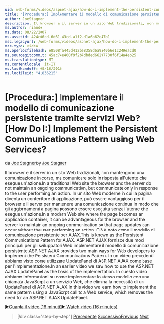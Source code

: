 ```yaml
---
uid: web-forms/videos/aspnet-ajax/how-do-i-implement-the-persistent-communications-pattern-using-web-services
title: '[Procedura:] Implementare il modello di comunicazione persistente tramite servizi Web? | Microsoft Docs'
author: JoeStagner
description: Il browser e il server in un sito Web tradizionali, non mantengono una comunicazione continua, ma comunicare solo in risposta all'utente di eseguire una determinata azione...
ms.author: riande
ms.date: 08/22/2007
ms.assetid: 424c06cd-6d61-43cd-a1f2-d1a6b62e47b1
msc.legacyurl: /web-forms/videos/aspnet-ajax/how-do-i-implement-the-persistent-communications-pattern-using-web-services
msc.type: video
ms.openlocfilehash: e8508fa445d412be8358d6a9a40b6e1c249eacd0
ms.sourcegitcommit: 45ac74e400f9f2b7dbded66297730f6f14a4eb25
ms.translationtype: MT
ms.contentlocale: it-IT
ms.lasthandoff: 08/16/2018
ms.locfileid: "41836215"
---
```

<a name="how-do-i-implement-the-persistent-communications-pattern-using-web-services"></a><span data-ttu-id="9a855-104">[Procedura:] Implementare il modello di comunicazione persistente tramite servizi Web?</span><span class="sxs-lookup"><span data-stu-id="9a855-104">[How Do I:] Implement the Persistent Communications Pattern using Web Services?</span></span>
====================
<span data-ttu-id="9a855-105">da [Joe Stagner](https://github.com/JoeStagner)</span><span class="sxs-lookup"><span data-stu-id="9a855-105">by [Joe Stagner](https://github.com/JoeStagner)</span></span>

<span data-ttu-id="9a855-106">Il browser e il server in un sito Web tradizionali, non mantengono una comunicazione in corso, ma comunicare solo in risposta all'utente che esegue un'azione.</span><span class="sxs-lookup"><span data-stu-id="9a855-106">In a traditional Web site the browser and the server do not maintain an ongoing communication, but communicate only in response to the user performing an action.</span></span> <span data-ttu-id="9a855-107">In un sito Web moderne in cui la pagina diventa un contenitore di applicazione, può essere vantaggioso per il browser e il server per mantenere una comunicazione continua in modo che gli aggiornamenti a pagina possono essere eseguita senza l'utente che esegue un'azione.</span><span class="sxs-lookup"><span data-stu-id="9a855-107">In a modern Web site where the page becomes an application container, it can be advantageous for the browser and the server to maintain an ongoing communication so that page updates can occur without the user performing an action.</span></span> <span data-ttu-id="9a855-108">Ciò è noto come il modello di comunicazione persistente per AJAX.</span><span class="sxs-lookup"><span data-stu-id="9a855-108">This is known as the Persistent Communications Pattern for AJAX.</span></span> <span data-ttu-id="9a855-109">ASP.NET AJAX fornisce due modi principali per gli sviluppatori Web implementare il modello di comunicazione persistente.</span><span class="sxs-lookup"><span data-stu-id="9a855-109">ASP.NET AJAX provides two main ways for Web developers to implement the Persistent Communications Pattern.</span></span> <span data-ttu-id="9a855-110">In un video precedenti abbiamo visto come utilizzare UpdatePanel di ASP.NET AJAX come base per l'implementazione.</span><span class="sxs-lookup"><span data-stu-id="9a855-110">In an earlier video we saw how to use the ASP.NET AJAX UpdatePanel as the basis of the implementation.</span></span> <span data-ttu-id="9a855-111">In questo video abbiamo informazioni su come implementare lo stesso modello con una chiamata JavaScrpt a un servizio Web, che elimina la necessità di un UpdatePanel di ASP.NET AJAX.</span><span class="sxs-lookup"><span data-stu-id="9a855-111">In this video we learn how to implement the same pattern using a JavaScrpt call to a Web service, which removes the need for an ASP.NET AJAX UpdatePanel.</span></span>

[<span data-ttu-id="9a855-112">&#9654;Guarda il video (16 minuti)</span><span class="sxs-lookup"><span data-stu-id="9a855-112">&#9654; Watch video (16 minutes)</span></span>](https://channel9.msdn.com/Blogs/ASP-NET-Site-Videos/how-do-i-implement-the-persistent-communications-pattern-using-web-services)

> [!div class="step-by-step"]
> <span data-ttu-id="9a855-113">[Precedente](how-do-i-localize-an-aspnet-ajax-application.md)
> [Successivo](how-do-i-trigger-an-updatepanel-refresh-from-a-dropdownlist-control.md)</span><span class="sxs-lookup"><span data-stu-id="9a855-113">[Previous](how-do-i-localize-an-aspnet-ajax-application.md)
[Next](how-do-i-trigger-an-updatepanel-refresh-from-a-dropdownlist-control.md)</span></span>
